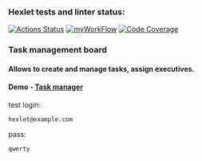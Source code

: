 ### Hexlet tests and linter status:
[![Actions Status](https://github.com/Pendalf2004/java-project-99/actions/workflows/hexlet-check.yml/badge.svg)](https://github.com/Pendalf2004/java-project-99/actions)
[![myWorkFlow](https://github.com/Pendalf2004/java-project-99/actions/workflows/myWorkFlow.yml/badge.svg)](https://github.com/Pendalf2004/java-project-99/actions/workflows/myWorkFlow.yml)
[![Code Coverage](https://qlty.sh/badges/541dcacf-02a8-4495-895e-220bd6937805/test_coverage.svg)](https://qlty.sh/gh/Pendalf2004/projects/java-project-99)

### Task management board

#### Allows to create and manage tasks, assign executives.

#### Demo - [Task manager](https://java-project-99-k1jo.onrender.com)
test login: 
```
hexlet@example.com
```
pass: 
```
qwerty
```
